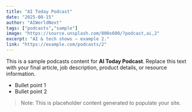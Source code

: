 ```yaml
---
title: "AI Today Podcast"
date: "2025-08-15"
author: "AIWorldNext"
tags: ["podcasts","sample"]
image: "https://source.unsplash.com/800x600/?podcast,ai,2"
excerpt: "AI & tech shows — example 2."
link: "https://example.com/podcasts/2"
---
```


This is a sample podcasts content for **AI Today Podcast**. Replace this text with your final article, job description, product details, or resource information.

- Bullet point 1
- Bullet point 2

> Note: This is placeholder content generated to populate your site.
